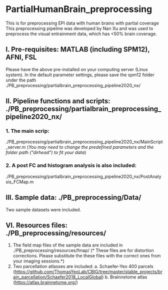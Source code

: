 # PartialHumanBrain_preprocessing
This is for preprocessing EPI data with human brains with partial coverage
This preprocessing pipeline was developed by Nan Xu and was used to preprocess the visual entrainment data, which has <50% brain coverage.

## I. Pre-requisites: MATLAB (including SPM12), AFNI, FSL
Please have the above pre-installed on your computing server (Linux system). In the default parameter settings, please save the spm12 folder under the path ./PB_preprocessing/partialbrain_preprocessing_pipeline2020_nx/

## II. Pipeline functions and scripts: ./PB_preprocessing/partialbrain_preprocessing_pipeline2020_nx/
### 1. The main scrip:
./PB_preprocessing/partialbrain_preprocessing_pipeline2020_nx/MainScript_server.m
(*You may need to change the predefined parameters and the folder path ("dirhead") to fit your data*)

###  2. A post FC and histogram analysis is also included:
./PB_preprocessing/partialbrain_preprocessing_pipeline2020_nx/PostAnalysis_FCMap.m

## III. Sample data: ./PB_preprocessing/Data/
Two sample datasets were included. 

## VI. Resources files: ./PB_preprocessing/resources/
1. The field map files of the sample data are included in ./PB_preprocessing/resources/fmap/
 (* These files are for distortion corrections. Please substitute the these files with the correct ones from your imaging sessions.*)
2. Two parcellation atlasses are included: 
a. Schaefer-Yeo 400 parcels (https://github.com/ThomasYeoLab/CBIG/tree/master/stable_projects/brain_parcellation/Schaefer2018_LocalGlobal)
b. Brainnetome atlas  (https://atlas.brainnetome.org/)



